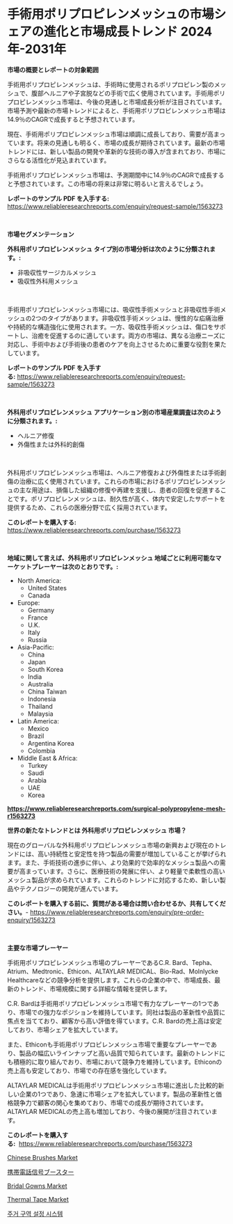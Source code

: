 <p><h1>手術用ポリプロピレンメッシュの市場シェアの進化と市場成長トレンド 2024年-2031年</h1></p><p><strong>市場の概要とレポートの対象範囲</strong></p>
<p><p>手術用ポリプロピレンメッシュは、手術時に使用されるポリプロピレン製のメッシュで、腹部ヘルニアや子宮脱などの手術で広く使用されています。手術用ポリプロピレンメッシュ市場は、今後の見通しと市場成長分析が注目されています。市場予測や最新の市場トレンドによると、手術用ポリプロピレンメッシュ市場は14.9％のCAGRで成長すると予想されています。</p><p>現在、手術用ポリプロピレンメッシュ市場は順調に成長しており、需要が高まっています。将来の見通しも明るく、市場の成長が期待されています。最新の市場トレンドには、新しい製品の開発や革新的な技術の導入が含まれており、市場にさらなる活性化が見込まれています。</p><p>手術用ポリプロピレンメッシュ市場は、予測期間中に14.9％のCAGRで成長すると予想されています。この市場の将来は非常に明るいと言えるでしょう。</p></p>
<p><strong>レポートのサンプル PDF を入手する:</strong> <a href="https://www.reliableresearchreports.com/enquiry/request-sample/1563273">https://www.reliableresearchreports.com/enquiry/request-sample/1563273</a></p>
<p>&nbsp;</p>
<p><strong>市場セグメンテーション</strong></p>
<p><strong>外科用ポリプロピレンメッシュ タイプ別の市場分析は次のように分類されます。:</strong></p>
<p><ul><li>非吸収性サージカルメッシュ</li><li>吸収性外科用メッシュ</li></ul></p>
<p>&nbsp;</p>
<p><p>手術用ポリプロピレンメッシュ市場には、吸収性手術メッシュと非吸収性手術メッシュの2つのタイプがあります。非吸収性手術メッシュは、慢性的な疝痛治療や持続的な構造強化に使用されます。一方、吸収性手術メッシュは、傷口をサポートし、治癒を促進するのに適しています。両方の市場は、異なる治療ニーズに対応し、手術中および手術後の患者のケアを向上させるために重要な役割を果たしています。</p></p>
<p><strong>レポートのサンプル PDF を入手する:</strong>&nbsp;<a href="https://www.reliableresearchreports.com/enquiry/request-sample/1563273">https://www.reliableresearchreports.com/enquiry/request-sample/1563273</a></p>
<p>&nbsp;</p>
<p><strong> 外科用ポリプロピレンメッシュ アプリケーション別の市場産業調査は次のように分類されます。:</strong></p>
<p><ul><li>ヘルニア修復</li><li>外傷性または外科的創傷</li></ul></p>
<p>&nbsp;</p>
<p><p>外科用ポリプロピレンメッシュ市場は、ヘルニア修復および外傷性または手術創傷の治療に広く使用されています。これらの市場におけるポリプロピレンメッシュの主な用途は、損傷した組織の修復や再建を支援し、患者の回復を促進することです。ポリプロピレンメッシュは、耐久性が高く、体内で安定したサポートを提供するため、これらの医療分野で広く採用されています。</p></p>
<p><strong>このレポートを購入する:</strong>&nbsp; <a href="https://www.reliableresearchreports.com/purchase/1563273">https://www.reliableresearchreports.com/purchase/1563273</a></p>
<p>&nbsp;</p>
<p><strong>地域に関して言えば、外科用ポリプロピレンメッシュ 地域ごとに利用可能なマーケットプレーヤーは次のとおりです。:</strong></p>
<p><ul>
    <li>
        North America:
        <ul>
            <li>United States</li>
            <li>Canada</li>
        </ul>
    </li>
    <li>
        Europe:
        <ul>
            <li>Germany</li>
            <li>France</li>
            <li>U.K.</li>
            <li>Italy</li>
            <li>Russia</li>
        </ul>
    </li>
    <li>
        Asia-Pacific:
        <ul>
            <li>China</li>
            <li>Japan</li>
            <li>South Korea</li>
            <li>India</li>
            <li>Australia</li>
            <li>China Taiwan</li>
            <li>Indonesia</li>
            <li>Thailand</li>
            <li>Malaysia</li>
        </ul>
    </li>
    <li>
        Latin America:
        <ul>
            <li>Mexico</li>
            <li>Brazil</li>
            <li>Argentina Korea</li>
            <li>Colombia</li>
        </ul>
    </li>
    <li>
        Middle East & Africa:
        <ul>
            <li>Turkey</li>
            <li>Saudi</li>
            <li>Arabia</li>
            <li>UAE</li>
            <li>Korea</li>
        </ul>
    </li>
    </ul></p>
<p><strong><a href="https://www.reliableresearchreports.com/surgical-polypropylene-mesh-r1563273">https://www.reliableresearchreports.com/surgical-polypropylene-mesh-r1563273</a></strong>&nbsp;</p>
<p><strong>世界の新たなトレンドとは 外科用ポリプロピレンメッシュ 市場？</strong></p>
<p><p>現在のグローバルな外科用ポリプロピレンメッシュ市場の新興および現在のトレンドには、高い持続性と安定性を持つ製品の需要が増加していることが挙げられます。また、手術技術の進歩に伴い、より効果的で効率的なメッシュ製品への需要が高まっています。さらに、医療技術の発展に伴い、より軽量で柔軟性の高いメッシュ製品が求められています。これらのトレンドに対応するため、新しい製品やテクノロジーの開発が進んでいます。</p></p>
<p><strong>このレポートを購入する前に、質問がある場合は問い合わせるか、共有してください。</strong>- <a href="https://www.reliableresearchreports.com/enquiry/pre-order-enquiry/1563273">https://www.reliableresearchreports.com/enquiry/pre-order-enquiry/1563273</a></p>
<p>&nbsp;</p>
<p><strong>主要な市場プレーヤー</strong></p>
<p><p>手術用ポリプロピレンメッシュ市場のプレーヤーであるC.R. Bard、Tepha、Atrium、Medtronic、Ethicon、ALTAYLAR MEDICAL、Bio-Rad、Molnlycke Healthcareなどの競争分析を提供します。これらの企業の中で、市場成長、最新のトレンド、市場規模に関する詳細な情報を提供します。</p><p>C.R. Bardは手術用ポリプロピレンメッシュ市場で有力なプレーヤーの1つであり、市場での強力なポジションを維持しています。同社は製品の革新性や品質に焦点を当てており、顧客から高い評価を得ています。C.R. Bardの売上高は安定しており、市場シェアを拡大しています。</p><p>また、Ethiconも手術用ポリプロピレンメッシュ市場で重要なプレーヤーであり、製品の幅広いラインナップと高い品質で知られています。最新のトレンドにも積極的に取り組んでおり、市場において競争力を維持しています。Ethiconの売上高も安定しており、市場での存在感を強化しています。</p><p>ALTAYLAR MEDICALは手術用ポリプロピレンメッシュ市場に進出した比較的新しい企業の1つであり、急速に市場シェアを拡大しています。製品の革新性と価格競争力で顧客の関心を集めており、市場での成長が期待されています。ALTAYLAR MEDICALの売上高も増加しており、今後の展開が注目されています。</p></p>
<p><strong>このレポートを購入する:</strong>&nbsp;&nbsp;<a href="https://www.reliableresearchreports.com/purchase/1563273">https://www.reliableresearchreports.com/purchase/1563273</a></p>
<p><p><a href="https://www.linkedin.com/pulse/chinese-brushes-market-insight-trends-growth-forecasted-from-7t2ce">Chinese Brushes Market</a></p><p><a href="https://github.com/MosesSpinka1914/Market-Research-Report-List-1/blob/main/415041465633.md">携帯電話信号ブースター</a></p><p><a href="https://issuu.com/reportprime-2/docs/bridal-gowns-market-size-2030.pptx">Bridal Gowns Market</a></p><p><a href="https://issuu.com/reportprime-2/docs/thermal-tape-market-size-2030.pptx">Thermal Tape Market</a></p><p><a href="https://medium.com/@felipegrrady654556/%EC%A3%BC%ED%83%9D-%EC%A7%80%EC%A0%95-%EA%B5%AC%EC%97%AD-%EC%8B%9C%EC%8A%A4%ED%85%9C-%EC%8B%9C%EC%9E%A5%EC%9D%80-%EC%8B%9C%EC%9E%A5-%EC%A0%90%EC%9C%A0%EC%9C%A8-%ED%81%AC%EA%B8%B0-%EB%B0%8F-2031%EB%85%84%EA%B9%8C%EC%A7%80%EC%9D%98-%EC%98%88%EC%83%81-%EC%98%88%EC%B8%A1%EC%97%90-%EC%B4%88%EC%A0%90%EC%9D%84-%EB%A7%9E%EC%B6%94%EA%B3%A0-%EC%9E%88%EC%8A%B5%EB%8B%88%EB%8B%A4-58a331d839dc">주거 구역 설정 시스템</a></p></p>
